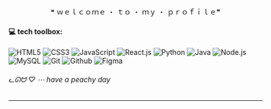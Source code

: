 <p align="center">
 ❝ ｗｅｌｃｏｍｅ ・ ｔｏ ・ ｍｙ ・ ｐｒｏｆｉｌｅ❞
</p>

<!-- <p align="center">

</p>

<p align="center">

</p> -->



 #### **💻 tech toolbox:**
![HTML5](https://img.shields.io/badge/HTML5-orange?style=for-the-badge&logo=html5&labelColor=black)
![CSS3](https://img.shields.io/badge/CSS3-%231e90ff?style=for-the-badge&logo=css3&logoColor=%231e90ff&labelColor=black)
![JavaScript](https://img.shields.io/badge/JavaScript-%23F0DB4F?style=for-the-badge&logo=javascript&logoColor=%23F0DB4F&labelColor=black)
![React.js](https://img.shields.io/badge/React.js-%2361DBFB?style=for-the-badge&logo=React&logoColor=%2361DBFB&labelColor=black)
![Python](https://img.shields.io/badge/Python-%23FFE873?style=for-the-badge&logo=Python&labelColor=black)
![Java](https://img.shields.io/badge/Java-%235382a1?style=for-the-badge&logo=coffeescript&logoColor=red&labelColor=black)
![Node.js](https://img.shields.io/badge/node.js-%2368a063?style=for-the-badge&logo=nodedotjs&logoColor=%233c873a&labelColor=black)
![MySQL](https://img.shields.io/badge/mysql-%23f29111?style=for-the-badge&logo=mysql&logoColor=00758f&labelColor=black)
![Git](https://img.shields.io/badge/GIT-%23F1502F?style=for-the-badge&logo=git&logoColor=F1502F&labelColor=black)
![Github](https://img.shields.io/badge/Github-grey?style=for-the-badge&logo=github&labelColor=black)
![Figma](https://img.shields.io/badge/figma-%23167FFC?style=for-the-badge&logo=figma&logoColor=FD3259&labelColor=black)










###### ᓚᘏᗢ ♡ ⋯ have a peachy day

---
